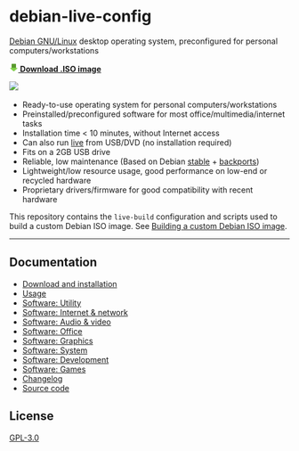 # debian-live-config

[Debian GNU/Linux](https://www.debian.org/) desktop operating system, preconfigured for personal computers/workstations

**[![](download.png) Download .ISO image](https://github.com/nodiscc/debian-live-config/releases/download/2.2.2/dlc-2.2.2-debian-buster-amd64.hybrid.iso)**

![](https://i.imgur.com/wJETcZ3.png)

- Ready-to-use operating system for personal computers/workstations
- Preinstalled/preconfigured software for most office/multimedia/internet tasks
- Installation time < 10 minutes, without Internet access
- Can also run [live](https://en.wikipedia.org/wiki/Live_USB) from USB/DVD (no installation required)
- Fits on a 2GB USB drive
- Reliable, low maintenance (Based on Debian [stable](https://wiki.debian.org/DebianStable) + [backports](https://wiki.debian.org/Backports))
- Lightweight/low resource usage, good performance on low-end or recycled hardware
- Proprietary drivers/firmware for good compatibility with recent hardware

This repository contains the `live-build` configuration and scripts used to build a custom Debian ISO image. See [Building a custom Debian ISO image](custom.md).

---------------------------------------------------------

## Documentation

- [Download and installation](download-and-installation.md)
- [Usage](usage.md)
- [Software: Utility](packages/utility.md)
- [Software: Internet & network](packages/network.md)
- [Software: Audio & video](packages/audio-video.md)
- [Software: Office](packages/office.md)
- [Software: Graphics](packages/graphics.md)
- [Software: System](packages/system.md)
- [Software: Development](packages/development.md)
- [Software: Games](packages/games.md)
- [Changelog](CHANGELOG.md)
- [Source code](https://gitlab.com/nodiscc/debian-live-config)

## License

[GPL-3.0](LICENSE)

